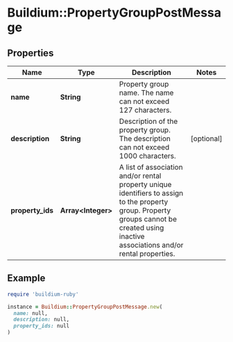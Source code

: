 # Buildium::PropertyGroupPostMessage

## Properties

| Name | Type | Description | Notes |
| ---- | ---- | ----------- | ----- |
| **name** | **String** | Property group name. The name can not exceed 127 characters. |  |
| **description** | **String** | Description of the property group. The description can not exceed 1000 characters. | [optional] |
| **property_ids** | **Array&lt;Integer&gt;** | A list of association and/or rental property unique identifiers to assign to the property group. Property groups cannot be created using inactive associations and/or rental properties. |  |

## Example

```ruby
require 'buildium-ruby'

instance = Buildium::PropertyGroupPostMessage.new(
  name: null,
  description: null,
  property_ids: null
)
```

